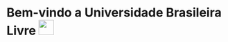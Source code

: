 <h1>Bem-vindo a Universidade Brasileira Livre <img style="width:35px;" src="https://emojipedia-us.s3.amazonaws.com/source/noto-emoji-animations/344/waving-hand_1f44b.gif"></h1>

